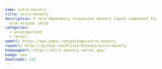 ```yaml
---
name: astro-masonry
title: astro-masonry
description: A zero-dependency responsive masonry layout component for Astro
  with minimal setup
categories:
  - uncategorized
  - recent
npmUrl: https://www.npmjs.com/package/astro-masonry
repoUrl: https://github.com/OlivierEstevez/astro-masonry
homepageUrl: https://astro-masonry.vercel.app/
badge: new
downloads: 213
---
```

